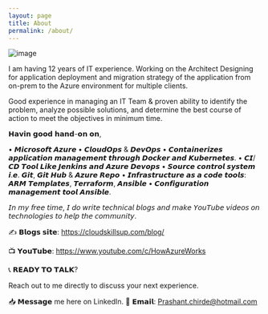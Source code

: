 ```yaml
---
layout: page
title: About
permalink: /about/
---
```

 
![image](https://user-images.githubusercontent.com/85791172/121782384-defcba80-cbc6-11eb-8577-ada85837ca47.png)
					


I am having 12 years of IT experience. Working on the Architect Designing for application deployment and migration strategy of the application from on-prem to the Azure environment for multiple clients.

Good experience in managing an IT Team & proven ability to identify the problem, analyze possible solutions, and determine the best course of action to meet the objectives in minimum time.

𝗛𝗮𝘃𝗶𝗻 𝗴𝗼𝗼𝗱 𝗵𝗮𝗻𝗱-𝗼𝗻 𝗼𝗻,

• 𝙈𝙞𝙘𝙧𝙤𝙨𝙤𝙛𝙩 𝘼𝙯𝙪𝙧𝙚
• 𝘾𝙡𝙤𝙪𝙙𝙊𝙥𝙨 & 𝘿𝙚𝙫𝙊𝙥𝙨
• 𝘾𝙤𝙣𝙩𝙖𝙞𝙣𝙚𝙧𝙞𝙯𝙚𝙨 𝙖𝙥𝙥𝙡𝙞𝙘𝙖𝙩𝙞𝙤𝙣 𝙢𝙖𝙣𝙖𝙜𝙚𝙢𝙚𝙣𝙩 𝙩𝙝𝙧𝙤𝙪𝙜𝙝 𝘿𝙤𝙘𝙠𝙚𝙧 𝙖𝙣𝙙 𝙆𝙪𝙗𝙚𝙧𝙣𝙚𝙩𝙚𝙨.
• 𝘾𝙄/𝘾𝘿 𝙏𝙤𝙤𝙡 𝙇𝙞𝙠𝙚 𝙅𝙚𝙣𝙠𝙞𝙣𝙨 𝙖𝙣𝙙 𝘼𝙯𝙪𝙧𝙚 𝘿𝙚𝙫𝙤𝙥𝙨
• 𝙎𝙤𝙪𝙧𝙘𝙚 𝙘𝙤𝙣𝙩𝙧𝙤𝙡 𝙨𝙮𝙨𝙩𝙚𝙢 𝙞.𝙚. 𝙂𝙞𝙩, 𝙂𝙞𝙩 𝙃𝙪𝙗 & 𝘼𝙯𝙪𝙧𝙚 𝙍𝙚𝙥𝙤
• 𝙄𝙣𝙛𝙧𝙖𝙨𝙩𝙧𝙪𝙘𝙩𝙪𝙧𝙚 𝙖𝙨 𝙖 𝙘𝙤𝙙𝙚 𝙩𝙤𝙤𝙡𝙨: 𝘼𝙍𝙈 𝙏𝙚𝙢𝙥𝙡𝙖𝙩𝙚𝙨, 𝙏𝙚𝙧𝙧𝙖𝙛𝙤𝙧𝙢, 𝘼𝙣𝙨𝙞𝙗𝙡𝙚
• 𝘾𝙤𝙣𝙛𝙞𝙜𝙪𝙧𝙖𝙩𝙞𝙤𝙣 𝙢𝙖𝙣𝙖𝙜𝙚𝙢𝙚𝙣𝙩 𝙩𝙤𝙤𝙡 𝘼𝙣𝙨𝙞𝙗𝙡𝙚.


𝘐𝘯 𝘮𝘺 𝘧𝘳𝘦𝘦 𝘵𝘪𝘮𝘦, 𝘐 𝘥𝘰 𝘸𝘳𝘪𝘵𝘦 𝘵𝘦𝘤𝘩𝘯𝘪𝘤𝘢𝘭 𝘣𝘭𝘰𝘨𝘴 𝘢𝘯𝘥 𝘮𝘢𝘬𝘦 𝘠𝘰𝘶𝘛𝘶𝘣𝘦 𝘷𝘪𝘥𝘦𝘰𝘴 𝘰𝘯 𝘵𝘦𝘤𝘩𝘯𝘰𝘭𝘰𝘨𝘪𝘦𝘴 𝘵𝘰 𝘩𝘦𝘭𝘱 𝘵𝘩𝘦 𝘤𝘰𝘮𝘮𝘶𝘯𝘪𝘵𝘺.

✍ 𝗕𝗹𝗼𝗴𝘀 𝘀𝗶𝘁𝗲: https://cloudskillsup.com/blog/

📺 𝗬𝗼𝘂𝗧𝘂𝗯𝗲: https://www.youtube.com/c/HowAzureWorks


📞 𝗥𝗘𝗔𝗗𝗬 𝗧𝗢 𝗧𝗔𝗟𝗞?

Reach out to me directly to discuss your next experience.

📥 𝗠𝗲𝘀𝘀𝗮𝗴𝗲 me here on LinkedIn.
📧 𝗘𝗺𝗮𝗶𝗹: Prashant.chirde@hotmail.com


